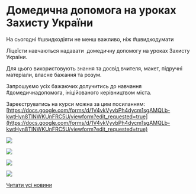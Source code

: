 # Домедична допомога на уроках Захисту України

На сьогодні #швидкодіяти не менш важливо, ніж #швидкодумати

Ліцеїсти навчаються надавати  домедичну допомогу на уроках Захисту України.

Для цього використовують знання та досвід вчителя, макет, підручні матеріали, власне бажання та розум.

Запрошуємо усіх бажаючих долучитись до навчання #домедичнадопомога, ініційованого керівництвом міста.

Зареєструватись на курси можна за цим посиланням: [https://docs.google.com/forms/d/1V4vkVyvbPh4dycm1sgAMQLb-kwtHyn8TlNWKUnFRC5U/viewform?edit_requested=true](https://docs.google.com/forms/d/1V4vkVyvbPh4dycm1sgAMQLb-kwtHyn8TlNWKUnFRC5U/viewform?edit_requested=true)

![](/images/blog/домедична-допомога-на-уроках-захисту-україни/зображення_viber_2022-02-17_21-17-11-259.jpg)

![](/images/blog/домедична-допомога-на-уроках-захисту-україни/меддоп1.jpg)

![](/images/blog/домедична-допомога-на-уроках-захисту-україни/зображення_viber_2022-02-17_21-35-06-991.jpg)

![](/images/blog/домедична-допомога-на-уроках-захисту-україни/меддоп3.jpg)

[Читати усі новини](/news)
